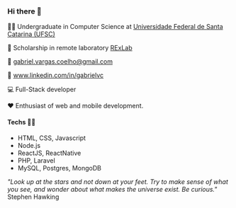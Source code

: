 ### Hi there 👋

:student: Undergraduate in Computer Science at [Universidade Federal de Santa Catarina (UFSC)](https://ufsc.br/)

:mag_right: Scholarship in remote laboratory [RExLab](https://rexlab.ufsc.br/)

:email: gabriel.vargas.coelho@gmail.com

:briefcase: www.linkedin.com/in/gabrielvc

:computer: Full-Stack developer

:heart: Enthusiast of web and mobile development.

#### Techs :man_technologist:

- HTML, CSS, Javascript
- Node.js
- ReactJS, ReactNative
- PHP, Laravel
- MySQL, Postgres, MongoDB



*"Look up at the stars and not down at your feet. Try to make sense of what you see, and wonder about what makes the universe exist. Be curious."*
Stephen Hawking

